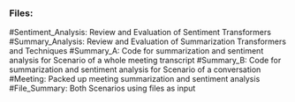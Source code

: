 ### Files:

#Sentiment_Analysis: Review and Evaluation of Sentiment Transformers
#Summary_Analysis: Review and Evaluation of Summarization Transformers and Techniques
#Summary_A: Code for summarization and sentiment analysis for Scenario of a whole meeting transcript
#Summary_B: Code for summarization and sentiment analysis for Scenario of a conversation
#Meeting: Packed up meeting summarization and sentiment analysis
#File_Summary: Both Scenarios using files as input